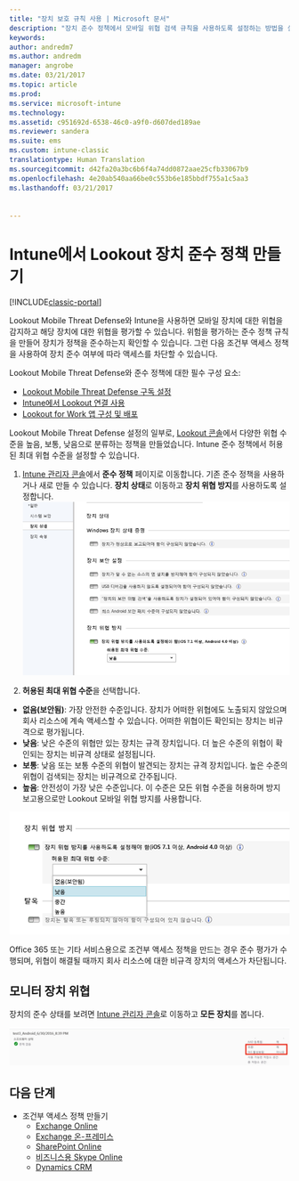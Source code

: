 ```yaml
---
title: "장치 보호 규칙 사용 | Microsoft 문서"
description: "장치 준수 정책에서 모바일 위협 검색 규칙을 사용하도록 설정하는 방법을 설명합니다."
keywords: 
author: andredm7
ms.author: andredm
manager: angrobe
ms.date: 03/21/2017
ms.topic: article
ms.prod: 
ms.service: microsoft-intune
ms.technology: 
ms.assetid: c951692d-6538-46c0-a9f0-d607ded189ae
ms.reviewer: sandera
ms.suite: ems
ms.custom: intune-classic
translationtype: Human Translation
ms.sourcegitcommit: d42fa20a3bc6b6f4a74dd0872aae25cfb33067b9
ms.openlocfilehash: 4e20ab540aa66be0c553b6e185bbdf755a1c5aa3
ms.lasthandoff: 03/21/2017


---
```


# <a name="create-lookout-device-compliance-policy-in-intune"></a>Intune에서 Lookout 장치 준수 정책 만들기

[!INCLUDE[classic-portal](../includes/classic-portal.md)]

Lookout Mobile Threat Defense와 Intune을 사용하면 모바일 장치에 대한 위협을 감지하고 해당 장치에 대한 위협을 평가할 수 있습니다. 위험을 평가하는 준수 정책 규칙을 만들어 장치가 정책을 준수하는지 확인할 수 있습니다. 그런 다음 조건부 액세스 정책을 사용하여 장치 준수 여부에 따라 액세스를 차단할 수 있습니다.

Lookout Mobile Threat Defense와 준수 정책에 대한 필수 구성 요소:

- [Lookout Mobile Threat Defense 구독 설정](set-up-your-subscription-with-lookout-mtp.md)
- [Intune에서 Lookout 연결 사용](enable-lookout-mtp-connection-in-intune.md)
- [Lookout for Work 앱 구성 및 배포](configure-and-deploy-lookout-for-work-apps.md)

Lookout Mobile Threat Defense 설정의 일부로, [Lookout 콘솔](https://aad.lookout.com)에서 다양한 위협 수준을 높음, 보통, 낮음으로 분류하는 정책을 만들었습니다. Intune 준수 정책에서 허용된 최대 위협 수준을 설정할 수 있습니다.

1. [Intune 관리자 콘솔](https://manage.microsoft.com)에서 **준수 정책** 페이지로 이동합니다. 기존 준수 정책을 사용하거나 새로 만들 수 있습니다. **장치 상태**로 이동하고 **장치 위협 방지**를 사용하도록 설정합니다.
  ![장치 위협 방지 규칙을 설정한 모습을 보여 주는 스크린샷](../media/mtp/mtp-compliance-policy-rule.png)

2. **허용된 최대 위협 수준**을 선택합니다.
  * **없음(보안됨)**: 가장 안전한 수준입니다.  장치가 어떠한 위협에도 노출되지 않았으며 회사 리소스에 계속 액세스할 수 있습니다.  어떠한 위협이든 확인되는 장치는 비규격으로 평가됩니다.  
  * **낮음**: 낮은 수준의 위협만 있는 장치는 규격 장치입니다. 더 높은 수준의 위협이 확인되는 장치는 비규격 상태로 설정됩니다.
  * **보통**: 낮음 또는 보통 수준의 위협이 발견되는 장치는 규격 장치입니다. 높은 수준의 위협이 검색되는 장치는 비규격으로 간주됩니다.
  * **높음**: 안전성이 가장 낮은 수준입니다. 이 수준은 모든 위협 수준을 허용하며 방지 보고용으로만 Lookout 모바일 위협 방지를 사용합니다.

![장치 위협 방지 규칙에서 위협 수준 옵션을 설정한 모습을 보여 주는 스크린샷](../media/mtp/mtp-compliance-policy-setting.png)

Office 365 또는 기타 서비스용으로 조건부 액세스 정책을 만드는 경우 준수 평가가 수행되며, 위협이 해결될 때까지 회사 리소스에 대한 비규격 장치의 액세스가 차단됩니다.

## <a name="monitor-device-threats"></a>모니터 장치 위협
장치의 준수 상태를 보려면 [Intune 관리자 콘솔](https://manage.microsoft.com)로 이동하고 **모든 장치**를 봅니다.

![장치의 규정 준수 상태를 보여 주는 Intune 관리 콘솔의 장치 페이지 스크린샷](../media/mtp/mtp-device-status-intune-console.png)

## <a name="next-steps"></a>다음 단계
* 조건부 액세스 정책 만들기
  * [Exchange Online](restrict-access-to-exchange-online-with-microsoft-intune.md)
  * [Exchange 온-프레미스](restrict-access-to-exchange-onpremises-with-microsoft-intune.md)
  * [SharePoint Online](restrict-access-to-sharepoint-online-with-microsoft-intune.md)
  * [비즈니스용 Skype Online](restrict-access-to-skype-for-business-online-with-microsoft-intune.md)
  * [Dynamics CRM](restrict-access-to-dynamics-crm-online-with-microsoft-intune.md)

